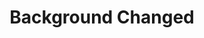 ---
title: Background Changed
description: This event triggers when the background is changed in VTube Studio.
variables:
  - name: backgroundName
    type: string
    description: The name of the new background
    value:
---